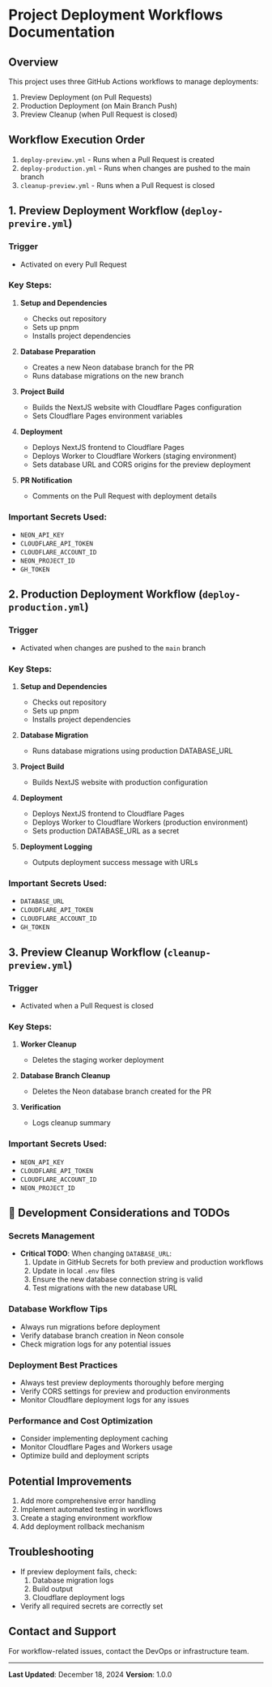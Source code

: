 # Project Deployment Workflows Documentation

## Overview
This project uses three GitHub Actions workflows to manage deployments:
1. Preview Deployment (on Pull Requests)
2. Production Deployment (on Main Branch Push)
3. Preview Cleanup (when Pull Request is closed)

## Workflow Execution Order
1. `deploy-preview.yml` - Runs when a Pull Request is created
2. `deploy-production.yml` - Runs when changes are pushed to the main branch
3. `cleanup-preview.yml` - Runs when a Pull Request is closed

## 1. Preview Deployment Workflow (`deploy-previre.yml`)

### Trigger
- Activated on every Pull Request

### Key Steps:
1. **Setup and Dependencies**
   - Checks out repository
   - Sets up pnpm
   - Installs project dependencies

2. **Database Preparation**
   - Creates a new Neon database branch for the PR
   - Runs database migrations on the new branch

3. **Project Build**
   - Builds the NextJS website with Cloudflare Pages configuration
   - Sets Cloudflare Pages environment variables

4. **Deployment**
   - Deploys NextJS frontend to Cloudflare Pages
   - Deploys Worker to Cloudflare Workers (staging environment)
   - Sets database URL and CORS origins for the preview deployment

5. **PR Notification**
   - Comments on the Pull Request with deployment details

### Important Secrets Used:
- `NEON_API_KEY`
- `CLOUDFLARE_API_TOKEN`
- `CLOUDFLARE_ACCOUNT_ID`
- `NEON_PROJECT_ID`
- `GH_TOKEN`

## 2. Production Deployment Workflow (`deploy-production.yml`)

### Trigger
- Activated when changes are pushed to the `main` branch

### Key Steps:
1. **Setup and Dependencies**
   - Checks out repository
   - Sets up pnpm
   - Installs project dependencies

2. **Database Migration**
   - Runs database migrations using production DATABASE_URL

3. **Project Build**
   - Builds NextJS website with production configuration

4. **Deployment**
   - Deploys NextJS frontend to Cloudflare Pages
   - Deploys Worker to Cloudflare Workers (production environment)
   - Sets production DATABASE_URL as a secret

5. **Deployment Logging**
   - Outputs deployment success message with URLs

### Important Secrets Used:
- `DATABASE_URL`
- `CLOUDFLARE_API_TOKEN`
- `CLOUDFLARE_ACCOUNT_ID`
- `GH_TOKEN`

## 3. Preview Cleanup Workflow (`cleanup-preview.yml`)

### Trigger
- Activated when a Pull Request is closed

### Key Steps:
1. **Worker Cleanup**
   - Deletes the staging worker deployment

2. **Database Branch Cleanup**
   - Deletes the Neon database branch created for the PR

3. **Verification**
   - Logs cleanup summary

### Important Secrets Used:
- `NEON_API_KEY`
- `CLOUDFLARE_API_TOKEN`
- `CLOUDFLARE_ACCOUNT_ID`
- `NEON_PROJECT_ID`

## 🚨 Development Considerations and TODOs

### Secrets Management
- **Critical TODO**: When changing `DATABASE_URL`:
  1. Update in GitHub Secrets for both preview and production workflows
  2. Update in local `.env` files
  3. Ensure the new database connection string is valid
  4. Test migrations with the new database URL

### Database Workflow Tips
- Always run migrations before deployment
- Verify database branch creation in Neon console
- Check migration logs for any potential issues

### Deployment Best Practices
- Always test preview deployments thoroughly before merging
- Verify CORS settings for preview and production environments
- Monitor Cloudflare deployment logs for any issues

### Performance and Cost Optimization
- Consider implementing deployment caching
- Monitor Cloudflare Pages and Workers usage
- Optimize build and deployment scripts

## Potential Improvements
1. Add more comprehensive error handling
2. Implement automated testing in workflows
3. Create a staging environment workflow
4. Add deployment rollback mechanism

## Troubleshooting
- If preview deployment fails, check:
  1. Database migration logs
  2. Build output
  3. Cloudflare deployment logs
- Verify all required secrets are correctly set

## Contact and Support
For workflow-related issues, contact the DevOps or infrastructure team.

---

**Last Updated**: December 18, 2024
**Version**: 1.0.0